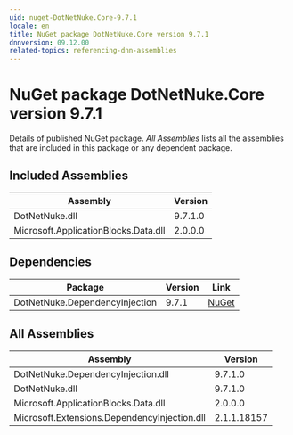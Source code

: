 ```yaml
---
uid: nuget-DotNetNuke.Core-9.7.1
locale: en
title: NuGet package DotNetNuke.Core version 9.7.1
dnnversion: 09.12.00
related-topics: referencing-dnn-assemblies
---
```


# NuGet package DotNetNuke.Core version 9.7.1
Details of published NuGet package.
*All Assemblies* lists all the assemblies that are included in this package or any dependent package.

## Included Assemblies

|Assembly|Version|
|---|---|
|DotNetNuke.dll|9.7.1.0|
|Microsoft.ApplicationBlocks.Data.dll|2.0.0.0|

## Dependencies

|Package|Version|Link|
|---|---|---|
|DotNetNuke.DependencyInjection|9.7.1|[NuGet](https://www.nuget.org/packages/DotNetNuke.DependencyInjection/9.7.1)|

## All Assemblies

|Assembly|Version|
|---|---|
|DotNetNuke.DependencyInjection.dll|9.7.1.0|
|DotNetNuke.dll|9.7.1.0|
|Microsoft.ApplicationBlocks.Data.dll|2.0.0.0|
|Microsoft.Extensions.DependencyInjection.dll|2.1.1.18157|

